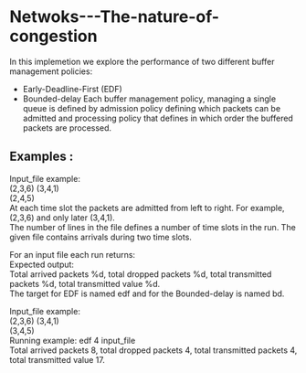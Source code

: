 # Netwoks---The-nature-of-congestion
In this implemetion we explore the performance of two different buffer management policies:
* Early-Deadline-First (EDF) 
* Bounded-delay
Each buffer management policy, managing a single queue is defined by admission policy defining which packets can be admitted and processing policy
that defines in which order the buffered packets are processed.

## Examples :
Input_file example:  
(2,3,6) (3,4,1)  
(2,4,5)  
At each time slot the packets are admitted from left to right. For example, (2,3,6) and only later (3,4,1).  
The number of lines in the file defines a number of time slots in the run. The given file contains arrivals
during two time slots.  
  
For an input file each run returns:  
Expected output:  
Total arrived packets %d, total dropped packets %d, total transmitted packets %d, total transmitted value
%d.  
The target for EDF is named edf and for the Bounded-delay is named bd. 
  
Input_file example:  
(2,3,6) (3,4,1)  
(3,4,5)  
Running example: edf 4 input_file  
Total arrived packets 8, total dropped packets 4, total transmitted packets 4, total transmitted value 17.  
